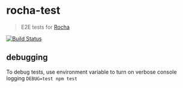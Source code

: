 # rocha-test

> E2E tests for [Rocha](https://github.com/bahmutov/rocha)

[![Build Status](https://travis-ci.org/bahmutov/rocha-test.svg?branch=master)](https://travis-ci.org/bahmutov/rocha-test)

## debugging

To debug tests, use environment variable to turn on verbose
console logging `DEBUG=test npm test`
